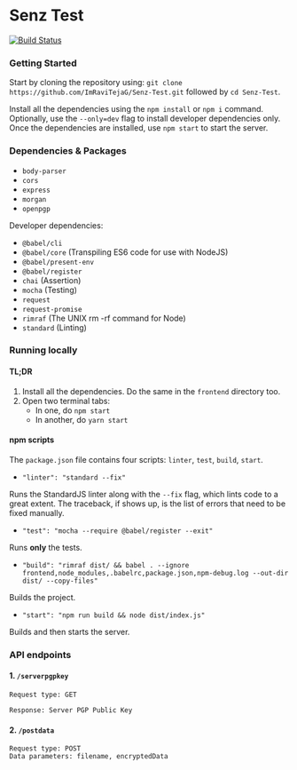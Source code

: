 # Senz Test
[![Build Status](https://travis-ci.org/ImRaviTejaG/Senz-Test.svg?branch=master)](https://travis-ci.org/ImRaviTejaG/Senz-Test)

### Getting Started
Start by cloning the repository using: `git clone https://github.com/ImRaviTejaG/Senz-Test.git` followed by `cd Senz-Test`.

Install all the dependencies using the `npm install` or `npm i` command. Optionally, use the `--only=dev` flag to install developer dependencies only. Once the dependencies are installed, use `npm start` to start the server.

### Dependencies & Packages
- `body-parser`
- `cors`
- `express`
- `morgan`
- `openpgp`

Developer dependencies:
- `@babel/cli`
- `@babel/core` (Transpiling ES6 code for use with NodeJS)
- `@babel/present-env`
- `@babel/register`
- `chai` (Assertion)
- `mocha` (Testing)
- `request`
- `request-promise`
- `rimraf` (The UNIX rm -rf command for Node)
- `standard` (Linting)

### Running locally
#### TL;DR
1. Install all the dependencies. Do the same in the `frontend` directory too.
2. Open two terminal tabs:
    - In one, do `npm start`
    - In another, do `yarn start`

#### npm scripts
The `package.json` file contains four scripts: `linter`, `test`, `build`, `start`.

- `"linter": "standard --fix"`

Runs the StandardJS linter along with the `--fix` flag, which lints code to a great extent. The traceback, if shows up, is the list of errors that need to be fixed manually.

- `"test": "mocha --require @babel/register --exit"`

Runs **only** the tests.

- `"build": "rimraf dist/ && babel . --ignore frontend,node_modules,.babelrc,package.json,npm-debug.log --out-dir dist/ --copy-files"`

Builds the project.

- `"start": "npm run build && node dist/index.js"`

Builds and then starts the server.

### API endpoints
#### 1. `/serverpgpkey`
```
Request type: GET
```
```
Response: Server PGP Public Key
```

#### 2. `/postdata`
```
Request type: POST
Data parameters: filename, encryptedData
```